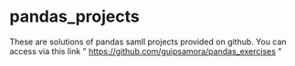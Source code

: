 # pandas_projects
These are solutions of pandas samll projects provided on github. You can access via this link " https://github.com/guipsamora/pandas_exercises "
